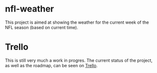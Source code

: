 # nfl-weather

This project is aimed at showing the weather for the current week of the NFL season (based on current time).

# Trello

This is still very much a work in progres. The current status of the project, as well as the roadmap, can be seen on [Trello](https://trello.com/b/MosMoM5s/fantasy-weather).
